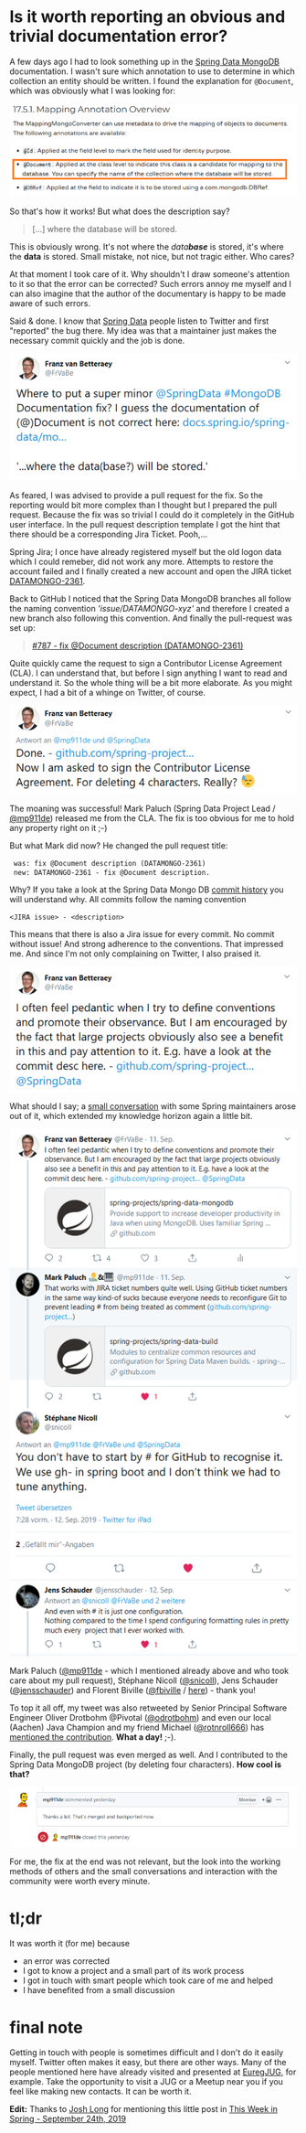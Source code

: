 # Is it worth reporting an obvious and trivial documentation error?

A few days ago I had to look something up in the [Spring Data MongoDB](https://docs.spring.io/spring-data/mongodb/docs/2.1.10.RELEASE/reference/html/) documentation. I wasn't sure which annotation to use to determine in which collection an entity should be written. I found the explanation for `@Document`, which was obviously what I was looking for:

![Trival and obvious documentation error](img/AtDocumentDescription.png)

So that's how it works! But what does the description say?

> [...] where the database will be stored.

This is obviously wrong. It's not where the _data**base**_ is stored, it's where the **data** is stored.
Small mistake, not nice, but not tragic either. Who cares?

At that moment I took care of it. 
Why shouldn't I draw someone's attention to it so that the error can be corrected?
Such errors annoy me myself and I can also imagine that the author of the documentary is happy to be made aware of such errors. 

Said & done. I know that [Spring Data](https://twitter.com/SpringData) people listen to Twitter and first "reported" the bug there. My idea was that a maintainer just makes the necessary commit quickly and the job is done.

<a href="https://twitter.com/FrVaBe/status/1171451198081122306">![FrVaBe tweet](img/FrVaBeIssueTweet.png)</a>

As feared, I was advised to provide a pull request for the fix. So the reporting would bit more complex than I thought but I prepared the pull request. Because the fix was so trivial I could do it completely in the GitHub user interface. In the pull request description template I got the hint that there should be a corresponding Jira Ticket. Pooh,...

Spring Jira; I once have already registered myself but the old logon data which I could remeber, did not work any more. Attempts to restore the account failed and I finally created a new account and open the JIRA ticket [DATAMONGO-2361](https://jira.spring.io/browse/DATAMONGO-2361).

Back to GitHub I noticed that the Spring Data MongoDB branches all follow the naming convention _'issue/DATAMONGO-xyz'_ and therefore I created a new branch also following this convention. And finally the pull-request was set up:

> [#787 - fix @Document description (DATAMONGO-2361)](https://github.com/spring-projects/spring-data-mongodb/pull/787)

Quite quickly came the request to sign a Contributor License Agreement (CLA). I can understand that, but before I sign anything I want to read and understand it. So the whole thing will be a bit more elaborate.
As you might expect, I had a bit of a whinge on Twitter, of course.

<a href="https://twitter.com/FrVaBe/status/1171867162199371777">![CLA Mimimi Tweet](img/FrVaBeClaMimimiTweet.png)</a>

The moaning was successful! Mark Paluch (Spring Data Project Lead / [@mp911de](https://twitter.com/mp911de)) released me from the CLA. The fix is too obvious for me to hold any property right on it ;-)

But what Mark did now? He changed the pull request title:

```
 was: fix @Document description (DATAMONGO-2361)
 new: DATAMONGO-2361 - fix @Document description.
```

Why? If you take a look at the Spring Data Mongo DB [commit history](https://github.com/spring-projects/spring-data-mongodb/commits/master) you will understand why. All commits follow the naming convention

    <JIRA issue> - <description>

This means that there is also a Jira issue for every commit. No commit without issue! And strong adherence to the conventions.
That impressed me. And since I'm not only complaining on Twitter, I also praised it.

<a href="https://twitter.com/FrVaBe/status/1171871263066927107">![FrVaBe pedantic tweet](img/FrVaBePedanticTweet.png)</a>

What should I say; a [small conversation](https://twitter.com/snicoll/status/1172019189445464064) with some Spring maintainers arose out of it, which extended my knowledge horizon again a little bit. 

![issue label in github comments](img/IssueLabelingInGitHubComments.png)

Mark Paluch ([@mp911de](https://twitter.com/mp911de) - which I mentioned already above and who took care about my pull request), Stéphane Nicoll ([@snicoll](https://twitter.com/snicoll)), Jens Schauder ([@jensschauder](https://twitter.com/jensschauder)) and Florent Biville ([@fbiville](https://twitter.com/fbiville) / [here](https://twitter.com/fbiville/status/1172057268843700225)) - thank you!

To top it all off, my tweet was also retweeted by Senior Principal Software Engineer Oliver Drotbohm @Pivotal ([@odrotbohm](https://twitter.com/odrotbohm)) and even our local (Aachen) Java Champion and my friend Michael ([@rotnroll666](https://twitter.com/rotnroll666)) has [mentioned the contribution](https://twitter.com/rotnroll666/status/1172016880007163906). **What a day!** ;-).

Finally, the pull request was even merged as well. And I contributed to the Spring Data MongoDB project (by deleting four characters). **How cool is that?**

<a href="https://github.com/spring-projects/spring-data-mongodb/pull/787#issuecomment-531157576">![pull request Merged](img/PullRequestMerged.png)</a>

For me, the fix at the end was not relevant, but the look into the working methods of others and the small conversations and interaction with the community were worth every minute.

<h1>tl;dr</h1>

It was worth it (for me) because

* an error was corrected
* I got to know a project and a small part of its work process
* I got in touch with smart people which took care of me and helped
* I have benefited from a small discussion

# final note

Getting in touch with people is sometimes difficult and I don't do it easily myself. Twitter often makes it easy, but there are other ways.
Many of the people mentioned here have already visited and presented at [EuregJUG](http://www.euregjug.eu/), for example.
Take the opportunity to visit a JUG or a Meetup near you if you feel like making new contacts. It can be worth it.

**Edit:** Thanks to [Josh Long](https://twitter.com/starbuxman) for mentioning this little post in [This Week in Spring - September 24th, 2019](https://spring.io/blog/2019/09/24/this-week-in-spring-september-24th-2019)










